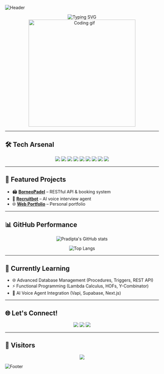 <!-- Header Neon -->
![Header](https://capsule-render.vercel.app/api?type=waving&color=0:00FFFF,50:8A2BE2,100:FF00FF&height=200&section=header&text=Welcome%20to%20Pradipta's%20Profile%20👾&fontSize=35&fontColor=ffffff&animation=fadeIn)

<div align="center">

<!-- Typing Effect -->
<img src="https://readme-typing-svg.demolab.com?font=Fira+Code&size=24&duration=2500&pause=700&color=39FF14&center=true&vCenter=true&width=800&lines=Hi%2C+I'm+Pradipta+%F0%9F%91%8B;Informatics+Student+%40+ITK;Web+Dev+%7C+Databases+%7C+AI+Enthusiast;Building+BorneoPadel+%26+Recruitbot;Open+to+Collaboration+and+Learning" alt="Typing SVG" />

<br/>

<img src="https://media.giphy.com/media/qgQUggAC3Pfv687qPC/giphy.gif" width="350" alt="Coding gif"/>

</div>

---

## 🛠️ Tech Arsenal
<p align="center">
<img src="https://img.shields.io/badge/Python-00FFFF?style=for-the-badge&logo=python&logoColor=black"/>
<img src="https://img.shields.io/badge/JavaScript-FFD700?style=for-the-badge&logo=javascript&logoColor=black"/>
<img src="https://img.shields.io/badge/Node.js-39FF14?style=for-the-badge&logo=node.js&logoColor=black"/>
<img src="https://img.shields.io/badge/React-00CED1?style=for-the-badge&logo=react&logoColor=black"/>
<img src="https://img.shields.io/badge/Vue.js-7FFF00?style=for-the-badge&logo=vue.js&logoColor=black"/>
<img src="https://img.shields.io/badge/Java-FF073A?style=for-the-badge&logo=java&logoColor=white"/>
<img src="https://img.shields.io/badge/MySQL-9400D3?style=for-the-badge&logo=mysql&logoColor=white"/>
<img src="https://img.shields.io/badge/Supabase-00FA9A?style=for-the-badge&logo=supabase&logoColor=black"/>
<img src="https://img.shields.io/badge/Figma-FF00FF?style=for-the-badge&logo=figma&logoColor=white"/>
</p>

---

## 🚀 Featured Projects
- 🏟️ **[BorneoPadel](https://github.com/azpradipta/borneopadel)** – RESTful API & booking system  
- 🤖 **[Recruitbot](https://github.com/azpradipta/recruitbot)** – AI voice interview agent  
- 🌐 **[Web Portfolio](https://github.com/azpradipta/web-portofolio)** – Personal portfolio  

---

## 📊 GitHub Performance
<div align="center">

![Pradipta's GitHub stats](https://github-readme-stats.vercel.app/api?username=azpradipta&show_icons=true&theme=tokyonight&hide_border=true&bg_color=000000&title_color=39FF14&icon_color=00FFFF&text_color=FFFFFF)

![Top Langs](https://github-readme-stats.vercel.app/api/top-langs/?username=azpradipta&layout=compact&theme=tokyonight&hide_border=true&bg_color=000000&title_color=FF00FF&text_color=FFFFFF)

</div>

---

## 🌱 Currently Learning
- 🌐 Advanced Database Management (Procedures, Triggers, REST API)  
- ⚡ Functional Programming (Lambda Calculus, HOFs, Y-Combinator)  
- 🤖 AI Voice Agent Integration (Vapi, Supabase, Next.js)  

---

## 🌐 Let's Connect!
<p align="center">
<a href="https://linkedin.com/in/arya-zaky-pradipta"><img src="https://img.shields.io/badge/LinkedIn-0A66C2?style=for-the-badge&logo=linkedin&logoColor=white"/></a>
<a href="https://instagram.com/aryazaky__"><img src="https://img.shields.io/badge/Instagram-E4405F?style=for-the-badge&logo=instagram&logoColor=white"/></a>
<a href="https://aryazaky.netlify.app"><img src="https://img.shields.io/badge/Portfolio-FF00FF?style=for-the-badge&logo=web&logoColor=white"/></a>
</p>

---

## 👀 Visitors
<p align="center">
<img src="https://komarev.com/ghpvc/?username=azpradipta&color=00FFFF&style=flat-square&label=Profile+Views"/>
</p>

<!-- Footer Neon -->
![Footer](https://capsule-render.vercel.app/api?type=waving&color=0:FF00FF,50:39FF14,100:00FFFF&height=120&section=footer)
